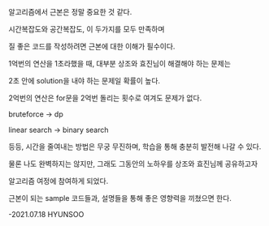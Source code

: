 알고리즘에서 근본은 정말 중요한 것 같다.

시간복잡도와 공간복잡도, 이 두가지를 모두 만족하며

질 좋은 코드를 작성하려면 근본에 대한 이해가 필수이다.

1억번의 연산을 1초라했을 때, 대부분 상조와 효진님이 해결해야 하는 문제는 

2초 안에 solution을 내야 하는 문제일 확률이 높다.

2억번의 연산은 for문을 2억번 돌리는 횟수로 여겨도 문제가 없다.

bruteforce -> dp 

linear search -> binary search

등등, 시간을 줄여내는 방법은 무궁 무진하며, 학습을 통해 충분히 발전해 나갈 수 있다.

물론 나도 완벽하지는 않지만, 그래도 그동안의 노하우를 상조와 효진님께 공유하고자

알고리즘 여정에 참여하게 되었다.

근본이 되는 sample 코드들과, 설명들을 통해 좋은 영향력을 끼쳤으면 한다.

-2021.07.18 HYUNSOO